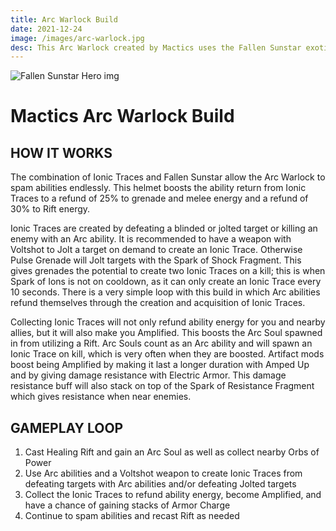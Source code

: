 ```yaml
---
title: Arc Warlock Build
date: 2021-12-24
image: /images/arc-warlock.jpg
desc: This Arc Warlock created by Mactics uses the Fallen Sunstar exotic for unbeleivable ability uptime and destructive capabilities.
---
```


![Fallen Sunstar Hero img](/images/fallen-sunstar.jpg "Fallen Sunstar D2")

# Mactics Arc Warlock Build

## HOW IT WORKS

The combination of Ionic Traces and Fallen Sunstar allow the Arc Warlock to spam abilities endlessly. This helmet boosts the ability return from Ionic Traces to a refund of 25% to grenade and melee energy and a refund of 30% to Rift energy.

Ionic Traces are created by defeating a blinded or jolted target or killing an enemy with an Arc ability. It is recommended to have a weapon with Voltshot to Jolt a target on demand to create an Ionic Trace. Otherwise Pulse Grenade will Jolt targets with the Spark of Shock Fragment. This gives grenades the potential to create two Ionic Traces on a kill; this is when Spark of Ions is not on cooldown, as it can only create an Ionic Trace every 10 seconds. There is a very simple loop with this build in which Arc abilities refund themselves through the creation and acquisition of Ionic Traces.

Collecting Ionic Traces will not only refund ability energy for you and nearby allies, but it will also make you Amplified. This boosts the Arc Soul spawned in from utilizing a Rift. Arc Souls count as an Arc ability and will spawn an Ionic Trace on kill, which is very often when they are boosted. Artifact mods boost being Amplified by making it last a longer duration with Amped Up and by giving damage resistance with Electric Armor. This damage resistance buff will also stack on top of the Spark of Resistance Fragment which gives resistance when near enemies.

## GAMEPLAY LOOP

1. Cast Healing Rift and gain an Arc Soul as well as collect nearby Orbs of Power
2. Use Arc abilities and a Voltshot weapon to create Ionic Traces from defeating targets with Arc abilities and/or defeating Jolted targets
3. Collect the Ionic Traces to refund ability energy, become Amplified, and have a chance of gaining stacks of Armor Charge
4. Continue to spam abilities and recast Rift as needed
